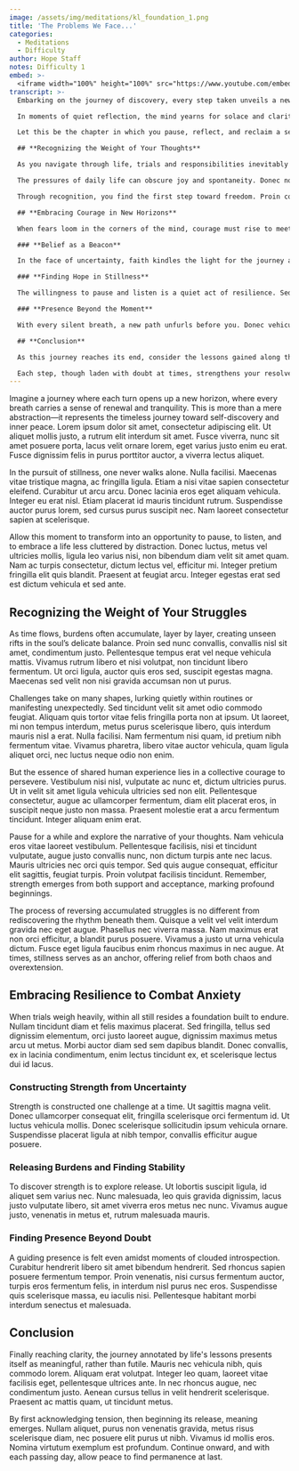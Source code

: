 ```yaml
---
image: /assets/img/meditations/kl_foundation_1.png
title: 'The Problems We Face...'
categories:
  - Meditations
  - Difficulty
author: Hope Staff
notes: Difficulty 1
embed: >-
  <iframe width="100%" height="100%" src="https://www.youtube.com/embed/NvYt3lDo5wI?si=iGHoH37XgmCaTMUz" title="YouTube video player" frameborder="0" allow="accelerometer; autoplay; clipboard-write; encrypted-media; gyroscope; picture-in-picture; web-share" referrerpolicy="strict-origin-when-cross-origin" allowfullscreen></iframe>
transcript: >-
  Embarking on the journey of discovery, every step taken unveils a new facet of the world. The ephemeral nature of existence becomes a gentle reminder to embrace each moment with an open heart. Lorem ipsum dolor sit amet, consectetur adipiscing elit. Praesent facilisis imperdiet dolor, vel vulputate lectus posuere non. Cras vehicula turpis sed purus posuere, ut blandit tellus tempor. Integer venenatis, eros at volutpat facilisis, felis sapien porta tortor, non rhoncus nulla magna Vitae nisl.

  In moments of quiet reflection, the mind yearns for solace and clarity. Quisque convallis, dolor ac vehicula scelerisque, urna lorem sagittis purus, sed ultricies tortor tellus at sem. Nam ut nisl sit amet justo fermentum suscipit ut vitae sapien. Nulla facilisi. Vestibulum ante ipsum primis in faucibus orci luctus et ultrices posuere cubilia curae; Sed felis lectus, tincidunt quis laoreet eget, ultricies ut libero.

  Let this be the chapter in which you pause, reflect, and reclaim a sense of purpose. Ut vel felis vel tortor sodales fermentum. Sed condimentum egestas laoreet. Quisque pellentesque metus non lacus luctus, at mattis enim blandit. Maecenas et ligula in nunc porta pharetra. Nullam cursus mauris ligula, eget vestibulum lectus dictum vel. Suspendisse potenti. Pellentesque vulputate justo id sagittis mollis.

  ## **Recognizing the Weight of Your Thoughts**

  As you navigate through life, trials and responsibilities inevitably accumulate like footprints in the sand. Suspendisse et malesuada lorem. Curabitur eget diam ut magna consequat interdum ac a ligula. Vivamus ornare, diam eget tincidunt scelerisque, sem tellus sagittis nulla, at tristique sem magna vitae ligula. Integer aliquet ultricies nisi blandit dictum. Proin tempor, sem sed pharetra aliquam, dui justo tincidunt arcu, vitae blandit lorem odio a lorem. Nulla vitae ipsum non tortor convallis ultricies nec in justo. 

  The pressures of daily life can obscure joy and spontaneity. Donec non enim ipsum. Suspendisse varius libero nec metus laoreet sodales. Cras consequat arcu in augue fringilla congue. Etiam tempor in lectus nec dictum. Nam non viverra lacus. Suspendisse vestibulum, augue a vehicula mattis, arcu elit ultrices sapien, non varius mi urna sed justo.

  Through recognition, you find the first step toward freedom. Proin congue mollis eros ut pretium. Nullam eu nunc quis velit iaculis lacinia. Ut gravida ante at nisi auctor, in maximus arcu posuere. Etiam vitae ex ac augue vulputate scelerisque. Cras et neque id lorem porttitor vehicula. Suspendisse auctor malesuada lectus, ut ultricies velit venenatis in.

  ## **Embracing Courage in New Horizons**

  When fears loom in the corners of the mind, courage must rise to meet them. Vivamus gravida erat et arcu aliquam, sed porta odio vehicula. Etiam commodo felis et mi facilisis consectetur. Ut luctus posuere tortor, ut imperdiet ligula accumsan et. Aliquam erat volutpat. Integer in purus id sapien vestibulum malesuada id sit amet urna. Lorem ipsum dolor sit amet, consectetur adipiscing elit.

  ### **Belief as a Beacon**

  In the face of uncertainty, faith kindles the light for the journey ahead. In semper placerat diam, ac posuere libero pellentesque quis. Duis aliquam lacus nec nunc hendrerit tempus. Aenean id dignissim erat. Integer diam libero, luctus ac arcu sed, sodales volutpat dui. Aliquam convallis dolor at maximus auctor.

  ### **Finding Hope in Stillness**

  The willingness to pause and listen is a quiet act of resilience. Sed ut mattis dui. Proin hendrerit dolor ullamcorper libero lobortis, vitae posuere magna aliquam. Nulla consectetur tellus id nulla laoreet, in sagittis metus lacinia. Proin in elit vitae justo mollis lobortis id at purus.

  ### **Presence Beyond the Moment**

  With every silent breath, a new path unfurls before you. Donec vehicula sit amet sapien id eleifend. Phasellus at erat sit amet odio pharetra egestas. Ut porttitor auctor justo, in efficitur mauris consectetur at. In the depth of stillness, a profound strength can be found, compelling you to continue.

  ## **Conclusion**

  As this journey reaches its end, consider the lessons gained along the way. Nulla facilisi. Integer eget massa at velit euismod pellentesque vitae id lectus. Pellentesque habitant morbi tristique senectus et netus et malesuada fames ac turpis egestas. The steadfast pursuit of peace and growth allows for transformation and the discovery of serenity.

  Each step, though laden with doubt at times, strengthens your resolve to move forward. Maecenas non tortor sit amet libero volutpat mollis. Donec interdum nulla id lectus lobortis, at convallis felis gravida. Suspendisse et venenatis odio. Nam accumsan tincidunt nisi, at molestie odio vestibulum sed. Lorem ipsum dolor sit amet, consectetur adipiscing elit, sed do eiusmod tempor incididunt ut labore et dolore magna aliqua. The journey is fulfilling as it leads to a stronger sense of self and renewed hope.
---
```

Imagine a journey where each turn opens up a new horizon, where every breath carries a sense of renewal and tranquility. This is more than a mere abstraction—it represents the timeless journey toward self-discovery and inner peace. Lorem ipsum dolor sit amet, consectetur adipiscing elit. Ut aliquet mollis justo, a rutrum elit interdum sit amet. Fusce viverra, nunc sit amet posuere porta, lacus velit ornare lorem, eget varius justo enim eu erat. Fusce dignissim felis in purus porttitor auctor, a viverra lectus aliquet.

In the pursuit of stillness, one never walks alone. Nulla facilisi. Maecenas vitae tristique magna, ac fringilla ligula. Etiam a nisi vitae sapien consectetur eleifend. Curabitur ut arcu arcu. Donec lacinia eros eget aliquam vehicula. Integer eu erat nisl. Etiam placerat id mauris tincidunt rutrum. Suspendisse auctor purus lorem, sed cursus purus suscipit nec. Nam laoreet consectetur sapien at scelerisque.

Allow this moment to transform into an opportunity to pause, to listen, and to embrace a life less cluttered by distraction. Donec luctus, metus vel ultricies mollis, ligula leo varius nisi, non bibendum diam velit sit amet quam. Nam ac turpis consectetur, dictum lectus vel, efficitur mi. Integer pretium fringilla elit quis blandit. Praesent at feugiat arcu. Integer egestas erat sed est dictum vehicula et sed ante.

## **Recognizing the Weight of Your Struggles**

As time flows, burdens often accumulate, layer by layer, creating unseen rifts in the soul’s delicate balance. Proin sed nunc convallis, convallis nisl sit amet, condimentum justo. Pellentesque tempus erat vel neque vehicula mattis. Vivamus rutrum libero et nisi volutpat, non tincidunt libero fermentum. Ut orci ligula, auctor quis eros sed, suscipit egestas magna. Maecenas sed velit non nisi gravida accumsan non ut purus.

Challenges take on many shapes, lurking quietly within routines or manifesting unexpectedly. Sed tincidunt velit sit amet odio commodo feugiat. Aliquam quis tortor vitae felis fringilla porta non at ipsum. Ut laoreet, mi non tempus interdum, metus purus scelerisque libero, quis interdum mauris nisl a erat. Nulla facilisi. Nam fermentum nisi quam, id pretium nibh fermentum vitae. Vivamus pharetra, libero vitae auctor vehicula, quam ligula aliquet orci, nec luctus neque odio non enim.

But the essence of shared human experience lies in a collective courage to persevere. Vestibulum nisi nisl, vulputate ac nunc et, dictum ultricies purus. Ut in velit sit amet ligula vehicula ultricies sed non elit. Pellentesque consectetur, augue ac ullamcorper fermentum, diam elit placerat eros, in suscipit neque justo non massa. Praesent molestie erat a arcu fermentum tincidunt. Integer aliquam enim erat.

Pause for a while and explore the narrative of your thoughts. Nam vehicula eros vitae laoreet vestibulum. Pellentesque facilisis, nisi et tincidunt vulputate, augue justo convallis nunc, non dictum turpis ante nec lacus. Mauris ultricies nec orci quis tempor. Sed quis augue consequat, efficitur elit sagittis, feugiat turpis. Proin volutpat facilisis tincidunt. Remember, strength emerges from both support and acceptance, marking profound beginnings.

The process of reversing accumulated struggles is no different from rediscovering the rhythm beneath them. Quisque a velit vel velit interdum gravida nec eget augue. Phasellus nec viverra massa. Nam maximus erat non orci efficitur, a blandit purus posuere. Vivamus a justo ut urna vehicula dictum. Fusce eget ligula faucibus enim rhoncus maximus in nec augue. At times, stillness serves as an anchor, offering relief from both chaos and overextension.

## **Embracing Resilience to Combat Anxiety**

When trials weigh heavily, within all still resides a foundation built to endure. Nullam tincidunt diam et felis maximus placerat. Sed fringilla, tellus sed dignissim elementum, orci justo laoreet augue, dignissim maximus metus arcu ut metus. Morbi auctor diam sed sem dapibus blandit. Donec convallis, ex in lacinia condimentum, enim lectus tincidunt ex, et scelerisque lectus dui id lacus.

### **Constructing Strength from Uncertainty**

Strength is constructed one challenge at a time. Ut sagittis magna velit. Donec ullamcorper consequat elit, fringilla scelerisque orci fermentum id. Ut luctus vehicula mollis. Donec scelerisque sollicitudin ipsum vehicula ornare. Suspendisse placerat ligula at nibh tempor, convallis efficitur augue posuere.

### **Releasing Burdens and Finding Stability**

To discover strength is to explore release. Ut lobortis suscipit ligula, id aliquet sem varius nec. Nunc malesuada, leo quis gravida dignissim, lacus justo vulputate libero, sit amet viverra eros metus nec nunc. Vivamus augue justo, venenatis in metus et, rutrum malesuada mauris.

### **Finding Presence Beyond Doubt**

A guiding presence is felt even amidst moments of clouded introspection. Curabitur hendrerit libero sit amet bibendum hendrerit. Sed rhoncus sapien posuere fermentum tempor. Proin venenatis, nisi cursus fermentum auctor, turpis eros fermentum felis, in interdum nisl purus nec eros. Suspendisse quis scelerisque massa, eu iaculis nisi. Pellentesque habitant morbi interdum senectus et malesuada.

## **Conclusion**

Finally reaching clarity, the journey annotated by life's lessons presents itself as meaningful, rather than futile. Mauris nec vehicula nibh, quis commodo lorem. Aliquam erat volutpat. Integer leo quam, laoreet vitae facilisis eget, pellentesque ultrices ante. In nec rhoncus augue, nec condimentum justo. Aenean cursus tellus in velit hendrerit scelerisque. Praesent ac mattis quam, ut tincidunt metus.

By first acknowledging tension, then beginning its release, meaning emerges. Nullam aliquet, purus non venenatis gravida, metus risus scelerisque diam, nec posuere elit purus ut nibh. Vivamus id mollis eros. Nomina virtutum exemplum est profundum. Continue onward, and with each passing day, allow peace to find permanence at last.
